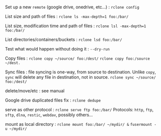Set up a new `remote` (google drive, onedrive, etc...)
: `rclone config`

List size and path of files
: `rclone ls -max-depth=1 foo:/bar/`

List size, modification time and path of files
: `rclone lsl -max-depth=1 foo:/bar/`

List directories/containers/buckets
: `rclone lsd foo:/bar/`

Test what would happen without doing it
: `--dry-run`

Copy files
: `rclone copy ~/source/ foo:/dest/`
`rclone copy foo:/source ~/dest.`

Sync files
: file syncing is one-way, from source to destination. Unlike `copy`, `sync` will delete any file in destination, not in source.
`rclone sync ~/source/ foo:/dest/`

delete/move/etc
: see manual

Google drive duplicated files fix
: `rclone dedupe`

serve as other protocol
: `rclone serve ftp foo:/bar/`
Protocols: `http`, `ftp`, `sftp`, `dlna`, `restic`, `webdav`, possibly others...

mount as local directory
: `rclone mount foo:/bar/ ~/mydir/ &`
`fusermount -u ~/mydir/` 
<!--stackedit_data:
eyJoaXN0b3J5IjpbMTI1Mjk2NTcyNywtMTc3MTc3MTU4MSwtNj
M4NjQ4MzkxLDE3MTg2MTc0NCwtMTIxOTQ4NzUyNCwtNTA4NDg5
OTI0LDg3MDkxNzUzMiwxNjQ4MTcwMzM4LDM5NzA2NDQ5MSwtMT
EyNjYxMTE5Ml19
-->